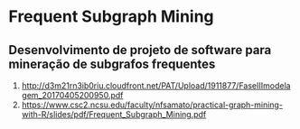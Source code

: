 # Frequent Subgraph Mining

## Desenvolvimento de projeto de software para mineração de subgrafos frequentes

1) http://d3m21rn3ib0riu.cloudfront.net/PAT/Upload/1911877/FaseIIImodelagem_20170405200950.pdf
2) https://www.csc2.ncsu.edu/faculty/nfsamato/practical-graph-mining-with-R/slides/pdf/Frequent_Subgraph_Mining.pdf

